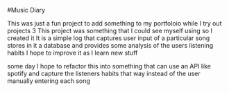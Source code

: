 #Music Diary

This was just a fun project to add something to my portfoloio while I try out projects 3
This project was something that I could see myself using so I created it 
It is a simple log that captures user input of a particular song stores in it a database and provides some analysis of the users listening habits
I hope to improve it as I learn new stuff 

some day I hope to refactor this into something that can use an API like spotify and capture the listeners habits that way instead of the user manually
entering each song
